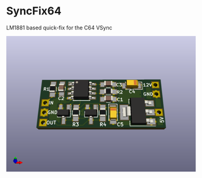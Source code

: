 # SyncFix64
LM1881 based quick-fix for the C64 VSync

![SyncFix64 Board](SyncFix64.png?raw=true "SyncFix64 Board")

